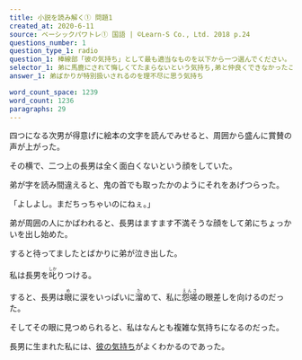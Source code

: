 ```yaml
---
title: 小説を読み解く① 問題1
created_at: 2020-6-11
source: ベーシックパワトレ① 国語 | ©Learn-S Co., Ltd. 2018 p.24
questions_number: 1
question_type_1: radio
question_1: 棒線部「彼の気持ち」として最も適当なものを以下から一つ選んでください。
selector_1: 弟に馬鹿にされて悔しくてたまらないという気持ち,弟と仲良くできなかったことを公開する気持ち,弟ばかりが特別扱いされるのを理不尽に思う気持ち,弟をいじめてしまって申し訳ないと思う気持ち
answer_1: 弟ばかりが特別扱いされるのを理不尽に思う気持ち

word_count_space: 1239
word_count: 1236
paragraphs: 29
---
```


四つになる次男が得意げに絵本の文字を読んでみせると、周囲から盛んに賞賛の声が上がった。

その横で、二つ上の長男は全く面白くないという顔をしていた。

弟が字を読み間違えると、鬼の首でも取ったかのようにそれをあげつらった。

「よしよし。まだちっちゃいのにねぇ。」

弟が周囲の人にかばわれると、長男はますます不満そうな顔をして弟にちょっかいを出し始めた。

すると待ってましたとばかりに弟が泣き出した。

私は長男を<ruby>叱<rt>しか</rt></ruby>りつける。

すると、長男は<ruby>眼<rt>め</rt></ruby>に涙をいっぱいに<ruby>溜<rt>た</rt></ruby>めて、私に<ruby>怨嗟<rt>えんさ</rt></ruby>の眼差しを向けるのだった。

そしてその眼に見つめられると、私はなんとも複雑な気持ちになるのだった。

長男に生まれた私には、<u>彼の気持ち</u>がよくわかるのであった。
